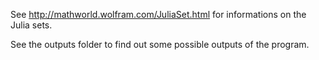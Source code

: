 See http://mathworld.wolfram.com/JuliaSet.html for informations on the Julia sets.

See the outputs folder to find out some possible outputs of the program.
